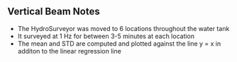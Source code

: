## Vertical Beam Notes
- The HydroSurveyor was moved to 6 locations throughout the water tank
- It surveyed at 1 Hz for between 3-5 minutes at each location
- The mean and STD are computed and plotted against the line y = x in additon to the linear regression line
